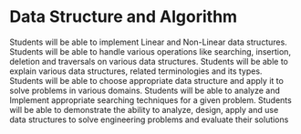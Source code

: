 # Data Structure and Algorithm
Students will be able to implement Linear and Non-Linear data structures.  Students will be able to handle various operations like searching, insertion, deletion and traversals on various data structures.  Students will be able to explain various data structures, related terminologies and its types. Students will be able to choose appropriate data structure and apply it to solve problems in various domains. Students will be able to analyze and Implement appropriate searching techniques for a given problem. Students will be able to demonstrate the ability to analyze, design, apply and use data structures to solve engineering problems and evaluate their solutions
